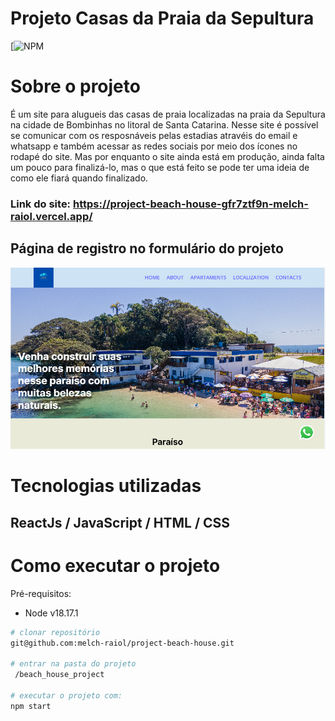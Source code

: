 # Projeto Casas da Praia da Sepultura
[![NPM](https://github.com/melch-raiol/project-beach-house/blob/main/LICENSE) 

# Sobre o projeto

É um site para alugueis das casas de praia localizadas na praia da Sepultura na cidade de Bombinhas no litoral de Santa Catarina. Nesse site é possível se comunicar com os resposnáveis pelas estadias atravéis do email e whatsapp e também acessar as redes sociais por meio dos ícones no rodapé do site. Mas por enquanto o site ainda está em produção, ainda falta um pouco para finalizá-lo, mas o que está feito se pode ter uma ideia de como ele fiará quando finalizado.

### Link do site: https://project-beach-house-gfr7ztf9n-melch-raiol.vercel.app/

## Página de registro no formulário do projeto
![Mobile 2](https://github.com/melch-raiol/project-beach-house/blob/main/src/assets/psp.png)

# Tecnologias utilizadas
## ReactJs / JavaScript / HTML / CSS

# Como executar o projeto

Pré-requisitos:
- Node v18.17.1

```bash
# clonar repositório
git@github.com:melch-raiol/project-beach-house.git

# entrar na pasta do projeto 
 /beach_house_project

# executar o projeto com:
npm start
```
